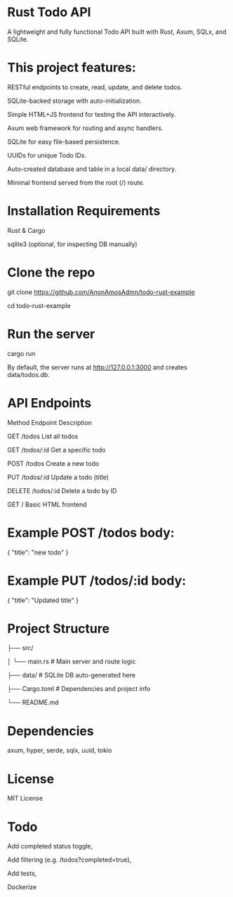 # Rust Todo API

A lightweight and fully functional Todo API built with Rust, Axum, SQLx, and SQLite.


# This project features:

RESTful endpoints to create, read, update, and delete todos.

SQLite-backed storage with auto-initialization.

Simple HTML+JS frontend for testing the API interactively.

Axum web framework for routing and async handlers.

SQLite for easy file-based persistence.

UUIDs for unique Todo IDs.

Auto-created database and table in a local data/ directory.

Minimal frontend served from the root (/) route.


# Installation Requirements

Rust & Cargo

sqlite3 (optional, for inspecting DB manually)


# Clone the repo

git clone https://github.com/AnonAmosAdmn/todo-rust-example

cd todo-rust-example


# Run the server

cargo run

By default, the server runs at http://127.0.0.1:3000 and creates data/todos.db.


# API Endpoints

Method	Endpoint	Description

GET	/todos	List all todos

GET	/todos/:id	Get a specific todo

POST	/todos	Create a new todo

PUT	/todos/:id	Update a todo (title)

DELETE	/todos/:id	Delete a todo by ID

GET	/	Basic HTML frontend


# Example POST /todos body:
{
  "title": "new todo"
}


# Example PUT /todos/:id body:
{
  "title": "Updated title"
}


# Project Structure

├── src/

│   └── main.rs         # Main server and route logic

├── data/               # SQLite DB auto-generated here

├── Cargo.toml          # Dependencies and project info

└── README.md


# Dependencies

axum,
hyper,
serde,
sqlx,
uuid,
tokio


# License

MIT License


# Todo

 Add completed status toggle,
 
 Add filtering (e.g. /todos?completed=true),
 
 Add tests,
 
 Dockerize
